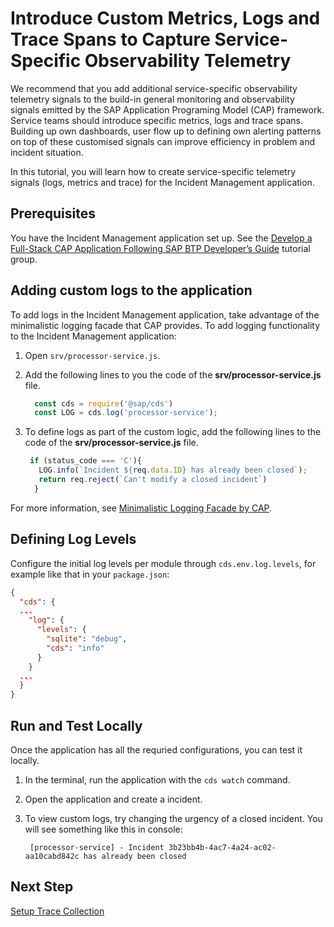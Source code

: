 # Introduce Custom Metrics, Logs and Trace Spans to Capture Service-Specific Observability Telemetry 

We recommend that you add additional service-specific observability telemetry signals to the build-in general monitoring and observability signals emitted by the SAP Application Programing Model (CAP) framework. Service teams should introduce specific metrics, logs and trace spans. Building up own dashboards, user flow up to defining own alerting patterns on top of these customised signals can improve efficiency in problem and incident situation.

In this tutorial, you will learn how to create service-specific telemetry signals (logs, metrics and trace) for the Incident Management application.

## Prerequisites

You have the Incident Management application set up. See the [Develop a Full-Stack CAP Application Following SAP BTP Developer’s Guide](https://developers.sap.com/group.cap-application-full-stack.html) tutorial group.   

## Adding custom logs to the application

To add logs in the Incident Management application, take advantage of the minimalistic logging facade that CAP provides. To add logging functionality to the Incident Management application:

1. Open `srv/processor-service.js`.
2. Add the following lines to you the code of the **srv/processor-service.js** file.
   
   ```javascript
     const cds = require('@sap/cds')
     const LOG = cds.log('processor-service');
   ```

3. To define logs as part of the custom logic, add the following lines to the code of the **srv/processor-service.js** file.
   
   ```javascript
    if (status_code === 'C'){
      LOG.info(`Incident ${req.data.ID} has already been closed`);
      return req.reject(`Can't modify a closed incident`)
     }
   ```
For more information, see [Minimalistic Logging Facade by CAP](https://cap.cloud.sap/docs/node.js/cds-log#minimalistic-logging-facade).

## Defining Log Levels

Configure the initial log levels per module through `cds.env.log.levels`, for example like that in your `package.json`:
  
  ```json
  {
    "cds": {
    ...
      "log": {
        "levels": {
          "sqlite": "debug",
          "cds": "info"
        }
      }
    ...
    }
  }
  ```
## Run and Test Locally

Once the application has all the requried configurations, you can test it locally. 

1. In the terminal, run the application with the `cds watch` command.
2. Open the application and create a incident. 
3. To view custom logs, try changing the urgency of a closed incident. You will see something like this in console: 
   
   ```
    [processor-service] - Incident 3b23bb4b-4ac7-4a24-ac02-aa10cabd842c has already been closed
   ```  
## Next Step  
[Setup Trace Collection](./3-implement-traces.md)
